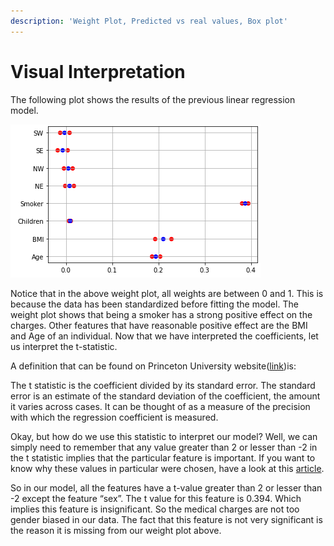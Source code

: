 ```yaml
---
description: 'Weight Plot, Predicted vs real values, Box plot'
---
```


# Visual Interpretation

The following plot shows the results of the previous linear regression model.  


![Weight Plot](../../.gitbook/assets/weightplot.PNG)

Notice that in the above weight plot, all weights are between 0 and 1. This is because the data has been standardized before fitting the model. The weight plot shows that being a smoker has a strong positive effect on the charges. Other features that have reasonable positive effect are the BMI and Age of an individual. Now that we have interpreted the coefficients, let us interpret the t-statistic.   


A definition that can be found on Princeton University website\([link](https://dss.princeton.edu/online_help/analysis/interpreting_regression.htm)\)is:

The t statistic is the coefficient divided by its standard error. The standard error is an estimate of the standard deviation of the coefficient, the amount it varies across cases. It can be thought of as a measure of the precision with which the regression coefficient is measured. 

Okay, but how do we use this statistic to interpret our model? Well, we can simply need to remember that any value greater than 2 or lesser than -2 in the t statistic implies that the particular feature is important. If you want to know why these values in particular were chosen, have a look at this [article](https://blog.minitab.com/blog/adventures-in-statistics-2/understanding-t-tests-t-values-and-t-distributions).

So in our model, all the features have a t-value greater than 2 or lesser than -2 except the feature “sex”. The t value for this feature is 0.394. Which implies this feature is insignificant. So the medical charges are not too gender biased in our data. The fact that this feature is not very significant is the reason it is missing from our weight plot above.   


